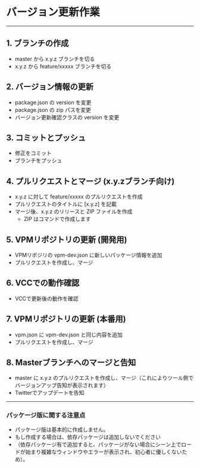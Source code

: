 # バージョン更新作業

---

## 1. ブランチの作成

* master から x.y.z ブランチを切る
* x.y.z から feature/xxxxx ブランチを切る

## 2. バージョン情報の更新

* package.json の version を変更
* package.json の zip パスを変更
* バージョン更新確認クラスの version を変更

## 3. コミットとプッシュ

* 修正をコミット
* ブランチをプッシュ

## 4. プルリクエストとマージ (x.y.zブランチ向け)

* x.y.z に対して feature/xxxxx のプルリクエストを作成
* プルリクエストのタイトルに [x.y.z] を記載
* マージ後、x.y.z のリリースと ZIP ファイルを作成
    * ZIP はコマンドで作成します

## 5. VPMリポジトリの更新 (開発用)

* VPMリポジリの vpm-dev.json に新しいパッケージ情報を追加
* プルリクエストを作成し、マージ

## 6. VCCでの動作確認

* VCCで更新後の動作を確認

## 7. VPMリポジトリの更新 (本番用)

* vpm.json に vpm-dev.json と同じ内容を追加
* プルリクエストを作成し、マージ

## 8. Masterブランチへのマージと告知

* master に x.y.z のプルリクエストを作成し、マージ（これによりツール側でバージョンアップ告知が表示されます）
* Twitterでアップデートを告知

---

### パッケージ版に関する注意点

* パッケージ版は基本的に作成しません。
* もし作成する場合は、依存パッケージは追加しないでください
* （依存パッケージ有で追加すると、パッケージがない場合にシーン上でロードが始まり複雑なウィンドウやエラーが表示され、初心者に優しくないため）。
